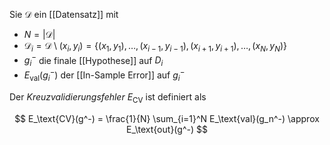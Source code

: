 Sie $\mathcal{D}$ ein [[Datensatz]] mit
- $N = |\mathcal{D}|$
- $\mathcal{D}_i = \mathcal{D} \setminus (x_i, y_i) = \{ (x_1, y_1), \dots, (x_{i-1}, y_{i-1}), (x_{i+1}, y_{i+1}), \dots, (x_N, y_N) \}$
- $g_i^-$ die finale [[Hypothese]] auf $D_i$
- $E_\text{val}(g_i^-)$ der [[In-Sample Error]] auf $g_i^-$

Der *Kreuzvalidierungsfehler* $E_\text{CV}$ ist definiert als

$$
	E_\text{CV}(g^-) = \frac{1}{N} \sum_{i=1}^N E_\text{val}(g_n^-) \approx E_\text{out}(g^-)
$$